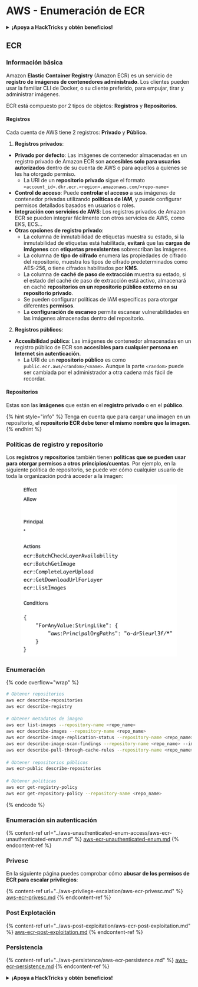 # AWS - Enumeración de ECR

<details>

<summary><strong>¡Apoya a HackTricks y obtén beneficios!</strong></summary>

* Si quieres ver a tu **empresa anunciada en HackTricks** o si quieres acceder a la **última versión de PEASS o descargar HackTricks en PDF** ¡Consulta los [**PLANES DE SUSCRIPCIÓN**](https://github.com/sponsors/carlospolop)!
* Obtén el [**oficial PEASS & HackTricks swag**](https://peass.creator-spring.com)
* Descubre [**The PEASS Family**](https://opensea.io/collection/the-peass-family), nuestra colección de exclusivos [**NFTs**](https://opensea.io/collection/the-peass-family)
* **Únete al** 💬 [**grupo de Discord**](https://discord.gg/hRep4RUj7f) o al [**grupo de telegram**](https://t.me/peass) o **sígueme** en **Twitter** 🐦 [**@carlospolopm**](https://twitter.com/carlospolopm).
* **Comparte tus trucos de hacking enviando PR a los repositorios de** [**HackTricks**](https://github.com/carlospolop/hacktricks) y [**HackTricks Cloud**](https://github.com/carlospolop/hacktricks-cloud).

</details>

## ECR

### Información básica

Amazon **Elastic Container Registry** (Amazon ECR) es un servicio de **registro de imágenes de contenedores administrado**. Los clientes pueden usar la familiar CLI de Docker, o su cliente preferido, para empujar, tirar y administrar imágenes.

ECR está compuesto por 2 tipos de objetos: **Registros** y **Repositorios**.

#### Registros

Cada cuenta de AWS tiene 2 registros: **Privado** y **Público**.

1. **Registros privados**:

* **Privado por defecto**: Las imágenes de contenedor almacenadas en un registro privado de Amazon ECR son **accesibles solo para usuarios autorizados** dentro de su cuenta de AWS o para aquellos a quienes se les ha otorgado permiso.
  * La URI de un **repositorio privado** sigue el formato `<account_id>.dkr.ecr.<region>.amazonaws.com/<repo-name>`
* **Control de acceso**: Puede **controlar el acceso** a sus imágenes de contenedor privadas utilizando **políticas de IAM**, y puede configurar permisos detallados basados en usuarios o roles.
* **Integración con servicios de AWS**: Los registros privados de Amazon ECR se pueden integrar fácilmente con otros servicios de AWS, como EKS, ECS...
* **Otras opciones de registro privado**:
  * La columna de inmutabilidad de etiquetas muestra su estado, si la inmutabilidad de etiquetas está habilitada, **evitará** que las **cargas de imágenes** con **etiquetas preexistentes** sobrescriban las imágenes.
  * La columna de **tipo de cifrado** enumera las propiedades de cifrado del repositorio, muestra los tipos de cifrado predeterminados como AES-256, o tiene cifrados habilitados por **KMS**.
  * La columna de **caché de paso de extracción** muestra su estado, si el estado del caché de paso de extracción está activo, almacenará en caché **repositorios en un repositorio público externo en su repositorio privado**.
  * Se pueden configurar políticas de IAM específicas para otorgar diferentes **permisos**.
  * La **configuración de escaneo** permite escanear vulnerabilidades en las imágenes almacenadas dentro del repositorio.

2. **Registros públicos**:

* **Accesibilidad pública**: Las imágenes de contenedor almacenadas en un registro público de ECR son **accesibles para cualquier persona en Internet sin autenticación**.
  * La URI de un **repositorio público** es como `public.ecr.aws/<random>/<name>`. Aunque la parte `<random>` puede ser cambiada por el administrador a otra cadena más fácil de recordar.

#### **Repositorios**

Estas son las **imágenes** que están en el **registro privado** o en el **público**.

{% hint style="info" %}
Tenga en cuenta que para cargar una imagen en un repositorio, el **repositorio ECR debe tener el mismo nombre que la imagen**.
{% endhint %}

### Políticas de registro y repositorio

Los **registros y repositorios** también tienen **políticas que se pueden usar para otorgar permisos a otros principios/cuentas**. Por ejemplo, en la siguiente política de repositorio, se puede ver cómo cualquier usuario de toda la organización podrá acceder a la imagen:

<figure><img src="../../../.gitbook/assets/image (87).png" alt=""><figcaption></figcaption></figure>

### Enumeración

{% code overflow="wrap" %}
```bash
# Obtener repositorios
aws ecr describe-repositories
aws ecr describe-registry

# Obtener metadatos de imagen
aws ecr list-images --repository-name <repo_name>
aws ecr describe-images --repository-name <repo_name>
aws ecr describe-image-replication-status --repository-name <repo_name> --image-id <image_id>
aws ecr describe-image-scan-findings --repository-name <repo_name> --image-id <image_id>
aws ecr describe-pull-through-cache-rules --repository-name <repo_name> --image-id <image_id>

# Obtener repositorios públicos
aws ecr-public describe-repositories

# Obtener políticas
aws ecr get-registry-policy
aws ecr get-repository-policy --repository-name <repo_name>
```
{% endcode %}

### Enumeración sin autenticación

{% content-ref url="../aws-unauthenticated-enum-access/aws-ecr-unauthenticated-enum.md" %}
[aws-ecr-unauthenticated-enum.md](../aws-unauthenticated-enum-access/aws-ecr-unauthenticated-enum.md)
{% endcontent-ref %}

### Privesc

En la siguiente página puedes comprobar cómo **abusar de los permisos de ECR para escalar privilegios**:

{% content-ref url="../aws-privilege-escalation/aws-ecr-privesc.md" %}
[aws-ecr-privesc.md](../aws-privilege-escalation/aws-ecr-privesc.md)
{% endcontent-ref %}

### Post Explotación

{% content-ref url="../aws-post-exploitation/aws-ecr-post-exploitation.md" %}
[aws-ecr-post-exploitation.md](../aws-post-exploitation/aws-ecr-post-exploitation.md)
{% endcontent-ref %}

### Persistencia

{% content-ref url="../aws-persistence/aws-ecr-persistence.md" %}
[aws-ecr-persistence.md](../aws-persistence/aws-ecr-persistence.md)
{% endcontent-ref %}

<details>

<summary><strong>¡Apoya a HackTricks y obtén beneficios!</strong></summary>

* Si quieres ver a tu **empresa anunciada en HackTricks** o si quieres acceder a la **última versión de PEASS o descargar HackTricks en PDF** ¡Consulta los [**PLANES DE SUSCRIPCIÓN**](https://github.com/sponsors/carlospolop)!
* Obtén el [**oficial PEASS & HackTricks swag**](https://peass.creator-spring.com)
* Descubre [**The PEASS Family**](https://opensea.io/collection/the-peass-family), nuestra colección de exclusivos [**NFTs**](https://opensea.io/collection/the-peass-family)
* **Únete al** 💬 [**grupo de Discord**](https://discord.gg/hRep4RUj7f) o al [**grupo de telegram**](https://t.me/peass) o **sígueme** en **Twitter** 🐦 [**@carlospolopm**](https://twitter.com/carlospolopm).
* **Comparte tus trucos de hacking enviando PR a los repositorios de** [**HackTricks**](https://github.com/carlospolop/hacktricks) y [**HackTricks Cloud**](https://github.com/carlospolop/hacktricks-cloud).

</details>